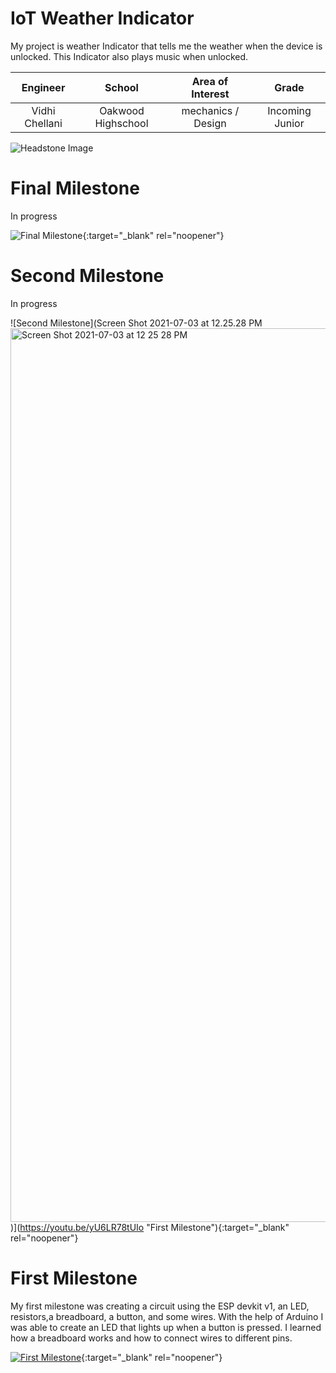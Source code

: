 ﻿# IoT Weather Indicator
 My project is weather Indicator that tells me the weather when the device is unlocked. This Indicator also plays music when unlocked.

| **Engineer** | **School** | **Area of Interest** | **Grade** |
|:--:|:--:|:--:|:--:|
| Vidhi Chellani | Oakwood Highschool | mechanics / Design | Incoming Junior 

![Headstone Image](https://cdn5.vectorstock.com/i/1000x1000/73/54/blank-photo-icon-vector-29557354.jpg)
  
# Final Milestone

In progress

![Final Milestone](https://cdn5.vectorstock.com/i/1000x1000/73/54/blank-photo-icon-vector-29557354.jpg){:target="_blank" rel="noopener"}

# Second Milestone

In progress

![Second Milestone](Screen Shot 2021-07-03 at 12.25.28 PM<img width="1430" alt="Screen Shot 2021-07-03 at 12 25 28 PM" src="https://user-images.githubusercontent.com/86121528/124649418-541d8180-de4d-11eb-931b-9d46a7868e7e.png">)](https://youtu.be/yU6LR78tUIo "First Milestone"){:target="_blank" rel="noopener"}

# First Milestone
  
My first milestone was creating a circuit using the ESP devkit v1, an LED, resistors,a breadboard, a button, and some wires. With the help of Arduino I was able to create an LED that lights up when a button is pressed. I learned how a breadboard works and how to connect wires to different pins.

[![First Milestone](https://user-images.githubusercontent.com/86121528/123469458-eac58500-d5a7-11eb-92cb-002482bc4159.png)](https://youtu.be/cwuy_r24nb8 "First Milestone"){:target="_blank" rel="noopener"}
